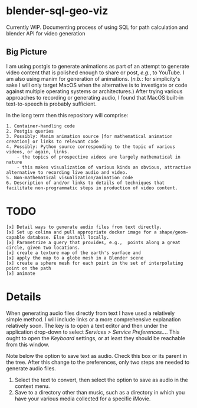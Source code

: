 # blender-sql-geo-viz
Currently WIP.  Documenting process of using SQL for path calculation and blender API for video generation



## Big Picture
I am using postgis to generate animations as part of an attempt to generate video content that is polished enough to share or post, _e.g._, to YouTube.
I am also using manim for generation of animations. (_n.b._: for simplicity's sake I will only target MacOS when the alternative is to investigate or code against multiple operating systems or architectures.)  After trying various approaches to recording or generating audio, I found that MacOS built-in text-to-speech is probably sufficient.

In the long term then this repository will comprise:
    
    1. Container-handling code
    2. Postgis queries
    3. Possibly: Manim animation source [for mathematical animation creation] or links to relevant code
    4. Possibly: Python source corresponding to the topic of various videos, or again, links.
        - the topics of prospective videos are largely mathematical in nature
        - this makes visualization of various kinds an obvious, attractive alternative to recording live audio and video. 
    5. Non-mathematical visualization/animation code
    6. Description of and/or links to details of techniques that facilitate non-programmatic steps in production of video content. 
    

TODO
=====


    [x] Detail ways to generate audio files from text directly.
    [x] Set up colima and pull appropriate docker image for a shape/geom-capable database. Else install locally.
    [x] Parametrize a query that provides, e.g.,  points along a great circle, given two locations.
    [x] create a texture map of the earth's surface and 
    [x] apply the map to a globe mesh in a Blender scene
    [x] create a sphere mesh for each point in the set of interpolating point on the path
    [x] animate


Details
=======

When generating audio files directly from text I have used a relatively simple method.  I will include links or a more comprehensive explanation relatively soon.  The key is to open a text editor and then under the application drop-down to select _Services > Service Preferences..._.
This ought to open the _Keyboard_ settings, or at least they should be reachable from this window.

Note below the option to save text as audio. Check this box or its parent in the tree. After this change to the preferences, only two steps are needed to generate audio files.

  1. Select the text to convert, then select the option to save as audio in the context menu.
  2. Save to a directory other than music, such as a directory in which you have your various media collected for a specific iMovie.

